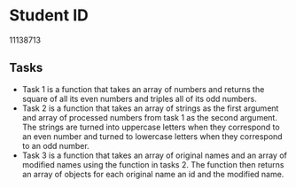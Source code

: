 # Student ID

11138713

## Tasks

- Task 1 is a function that takes an array of numbers and returns the square of all its even numbers and triples all of its odd numbers.
- Task 2 is a function that takes an array of strings as the first argument and array of processed numbers from task 1 as the second argument. The strings are turned into uppercase letters when they correspond to an even number and turned to lowercase letters when they correspond to an odd number.
- Task 3 is a function that takes an array of original names and an array of modified names using the function in tasks 2. The function then returns an array of objects for each original name an id and the modified name.

